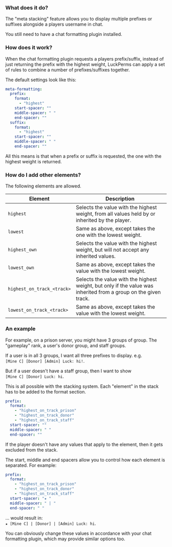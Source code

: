 ### What does it do?
The "meta stacking" feature allows you to display multiple prefixes or suffixes alongside a players username in chat.

You still need to have a chat formatting plugin installed. 

### How does it work?
When the chat formatting plugin requests a players prefix/suffix, instead of just returning the prefix with the highest weight, LuckPerms can apply a set of rules to combine a number of prefixes/suffixes together.

The default settings look like this:
```yml
meta-formatting:
  prefix:
    format:
      - "highest"
    start-spacer: ""
    middle-spacer: " "
    end-spacer: ""
  suffix:
    format:
      - "highest"
    start-spacer: ""
    middle-spacer: " "
    end-spacer: ""
```

All this means is that when a prefix  or suffix is requested, the one with the highest weight is returned.

### How do I add other elements?
The following elements are allowed.

| Element | Description |
|---------|-------------|
| `highest` | Selects the value with the highest weight, from all values held by or inherited by the player. |
| `lowest` | Same as above, except takes the one with the lowest weight. |
| `highest_own` | Selects the value with the highest weight, but will not accept any inherited values. |
| `lowest_own` | Same as above, except takes the value with the lowest weight. |
| `highest_on_track_<track>` | Selects the value with the highest weight, but only if the value was inherited from a group on the given track. |
| `lowest_on_track_<track>` | Same as above, except takes the value with the lowest weight. |

### An example
For example, on a prison server, you might have 3 groups of group. The "gameplay" rank, a user's donor group, and staff groups.

If a user is in all 3 groups, I want all three prefixes to display. e.g.   
`[Mine C] [Donor] [Admin] Luck: hi!`.

But if a user doesn't have a staff group, then I want to show   
`[Mine C] [Donor] Luck: hi`.

This is all possible with the stacking system. Each "element" in the stack has to be added to the format section.

```yml
prefix:
  format:
    - "highest_on_track_prison"
    - "highest_on_track_donor"
    - "highest_on_track_staff"
  start-spacer: ""
  middle-spacer: " "
  end-spacer: ""
```

If the player doesn't have any values that apply to the element, then it gets excluded from the stack.

The start, middle and end spacers allow you to control how each element is separated. For example:

  ```yml
  prefix:
    format:
      - "highest_on_track_prison"
      - "highest_on_track_donor"
      - "highest_on_track_staff"
    start-spacer: "★ "
    middle-spacer: " | "
    end-spacer: " "
  ```

... would result in:   
`★ [Mine C] | [Donor] | [Admin] Luck: hi`.

You can obviously change these values in accordance with your chat formatting plugin, which may provide similar options too.
